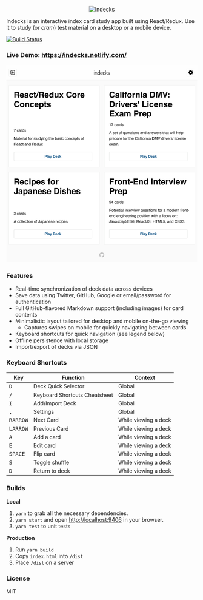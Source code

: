 <p align="center"><img class="center" src="https://yimd.net/images/indecks-logo.png" alt="Indecks"></p>

Indecks is an interactive index card study app built using React/Redux. Use it to study (or _cram_) test material on a desktop or a mobile device.

[![Build Status](https://travis-ci.org/danyim/indecks.svg?branch=master)](https://travis-ci.org/danyim/indecks)

<h3>
  Live Demo: <a href="https://indecks.netlify.com/" target="_blank">https://indecks.netlify.com/</a>
</h3>

![](https://github.com/danyim/indecks/raw/master/screenshot.png)


### Features
- Real-time synchronization of deck data across devices
- Save data using Twitter, GitHub, Google or email/password for authentication
- Full GitHub-flavored Markdown support (including images) for card contents
- Minimalistic layout tailored for desktop and mobile on-the-go viewing
  - Captures swipes on mobile for quickly navigating between cards
- Keyboard shortcuts for quick navigation (see legend below)
- Offline persistence with local storage
- Import/export of decks via JSON

### Keyboard Shortcuts
| Key | Function | Context |
| --- | -------- | ------- |
| <kbd>D</kbd> | Deck Quick Selector | Global |
| <kbd>/</kbd> | Keyboard Shortcuts Cheatsheet | Global |
| <kbd>I</kbd> | Add/Import Deck | Global |
| <kbd>,</kbd> | Settings | Global |
| <kbd>RARROW</kbd> | Next Card | While viewing a deck |
| <kbd>LARROW</kbd> | Previous Card | While viewing a deck |
| <kbd>A</kbd> | Add a card | While viewing a deck |
| <kbd>E</kbd> | Edit card | While viewing a deck |
| <kbd>SPACE</kbd> | Flip card | While viewing a deck |
| <kbd>S</kbd> | Toggle shuffle | While viewing a deck |
| <kbd>D</kbd> | Return to deck | While viewing a deck |

### Builds
**Local**

1. `yarn` to grab all the necessary dependencies.
2. `yarn start` and open [http://localhost:9406](http://localhost:9406) in your browser.
3. `yarn test` to unit tests

**Production**

1. Run `yarn build`
2. Copy `index.html` into `/dist` 
3. Place `/dist` on a server

### License
  MIT
